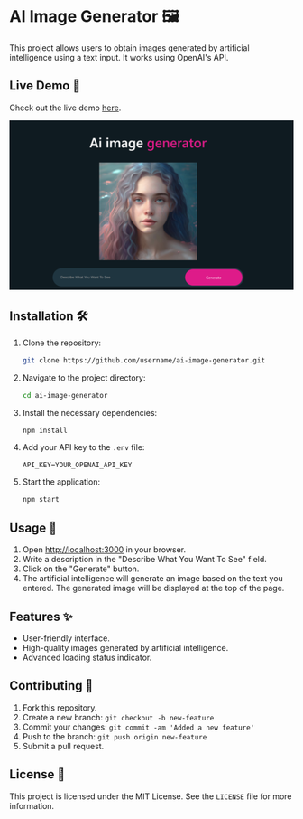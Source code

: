 # AI Image Generator 🖼️

This project allows users to obtain images generated by artificial intelligence using a text input. It works using OpenAI's API.

## Live Demo 🚀

Check out the live demo [here](https://ai-image-generator-private.vercel.app).

![AI Image Generator Demo](readme.png)

## Installation 🛠️

1. Clone the repository:

    ```bash
    git clone https://github.com/username/ai-image-generator.git
    ```

2. Navigate to the project directory:

    ```bash
    cd ai-image-generator
    ```

3. Install the necessary dependencies:

    ```bash
    npm install
    ```

4. Add your API key to the `.env` file:

    ```
    API_KEY=YOUR_OPENAI_API_KEY
    ```

5. Start the application:

    ```bash
    npm start
    ```

## Usage 🚀

1. Open [http://localhost:3000](http://localhost:3000) in your browser.
2. Write a description in the "Describe What You Want To See" field.
3. Click on the "Generate" button.
4. The artificial intelligence will generate an image based on the text you entered. The generated image will be displayed at the top of the page.

## Features ✨

- User-friendly interface.
- High-quality images generated by artificial intelligence.
- Advanced loading status indicator.

## Contributing 🤝

1. Fork this repository.
2. Create a new branch: `git checkout -b new-feature`
3. Commit your changes: `git commit -am 'Added a new feature'`
4. Push to the branch: `git push origin new-feature`
5. Submit a pull request.

## License 📝

This project is licensed under the MIT License. See the `LICENSE` file for more information.
